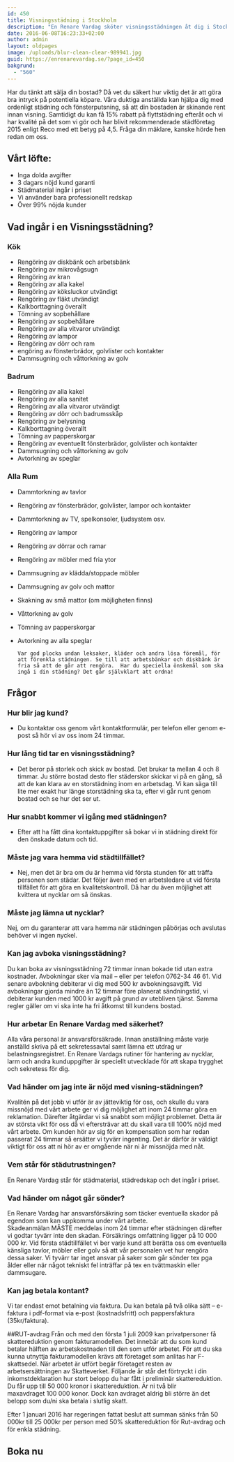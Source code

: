 ```yaml
---
id: 450
title: Visningsstädning i Stockholm
description: "En Renare Vardag sköter visningsstädningen åt dig i Stockholm. Visa din bostad i sitt renaste ljus för potentiella köpare."
date: 2016-06-08T16:23:33+02:00
author: admin
layout: oldpages
image: /uploads/blur-clean-clear-989941.jpg
guid: https://enrenarevardag.se/?page_id=450
bakgrund:
  - "560"
---
```

Har du tänkt att sälja din bostad? Då vet du säkert hur viktig det är att göra bra intryck på potentiella köpare. Våra duktiga anställda kan hjälpa dig med ordenligt städning och fönsterputsning, så att din bostaden är skinande rent innan visning. Samtidigt du kan få 15% rabatt på flyttstädning efteråt och vi har kvalité på det som vi gör och har blivit rekommenderade städföretag 2015 enligt Reco med ett betyg på 4,5. Fråga din mäklare, kanske hörde hen redan om oss. 

## Vårt löfte:
* Inga dolda avgifter
* 3 dagars nöjd kund garanti
* Städmaterial ingår i priset
* Vi använder bara professionellt redskap
* Över 99% nöjda kunder

## Vad ingår i en Visningsstädning?

### Kök
* Rengöring av diskbänk och arbetsbänk
* Rengöring av mikrovågsugn
* Rengöring av kran
* Rengöring av alla kakel
* Rengöring av köksluckor utvändigt
* Rengöring av fläkt utvändigt
* Kalkborttagning överallt
* Tömning av sopbehållare
* Rengöring av sopbehållare
* Rengöring av alla vitvaror utvändigt
* Rengöring av lampor
* Rengöring av dörr och ram
* engöring av fönsterbrädor, golvlister och kontakter
* Dammsugning och våttorkning av golv

### Badrum
* Rengöring av alla kakel
* Rengöring av alla sanitet
* Rengöring av alla vitvaror utvändigt
* Rengöring av dörr och badrumsskåp
* Rengöring av belysning
* Kalkborttagning överallt
* Tömning av papperskorgar
* Rengöring av eventuellt fönsterbrädor, golvlister och kontakter
* Dammsugning och våttorkning av golv
* Avtorkning av speglar

### Alla Rum
* Dammtorkning av tavlor
* Rengöring av fönsterbrädor, golvlister, lampor och kontakter
* Dammtorkning av TV, spelkonsoler, ljudsystem osv.
* Rengöring av lampor
* Rengöring av dörrar och ramar
* Rengöring av möbler med fria ytor
* Dammsugning av klädda/stoppade möbler
* Dammsugning av golv och mattor
* Skakning av små mattor (om möjligheten finns)
* Våttorkning av golv
* Tömning av papperskorgar
* Avtorkning av alla speglar


      Var god plocka undan leksaker, kläder och andra lösa föremål, för att förenkla städningen. Se till att arbetsbänkar och diskbänk är fria så att de går att rengöra.  Har du speciella önskemål som ska ingå i din städning? Det går självklart att ordna!

## Frågor

### Hur blir jag kund?
* Du kontaktar oss genom vårt kontaktformulär, per telefon eller genom e-post så hör vi av oss inom 24 timmar.
### Hur lång tid tar en visningsstädning?
* Det beror på storlek och skick av bostad. Det brukar ta mellan 4 och 8 timmar. Ju större bostad desto fler städerskor skickar vi på en gång, så att de kan klara av en storstädning inom en arbetsdag. Vi kan säga till lite mer exakt hur länge storstädning ska ta, efter vi går runt genom bostad och se hur det ser ut.
### Hur snabbt kommer vi igång med städningen?
* Efter att ha fått dina kontaktuppgifter så bokar vi in städning direkt för den önskade datum och tid.
### Måste jag vara hemma vid städtillfället?
* Nej, men det är bra om du är hemma vid första stunden för att träffa personen som städar. Det följer även med en arbetsledare ut vid första tillfället för att göra en kvalitetskontroll. Då har du även möjlighet att kvittera ut nycklar om så önskas.
### Måste jag lämna ut nycklar?
Nej, om du garanterar att vara hemma när städningen påbörjas och avslutas behöver vi ingen nyckel.
### Kan jag avboka visningsstädning?
Du kan boka av visningsstädning 72 timmar innan bokade tid utan extra kostnader. Avbokningar sker via mail – eller per telefon 0762-34 46 61. Vid senare avbokning debiterar vi dig med 500 kr avbokningsavgift. Vid avbokningar gjorda mindre än 12 timmar före planerat sändningstid, vi debiterar kunden med 1000 kr avgift på grund av utebliven tjänst. Samma regler gäller om vi ska inte ha fri åtkomst till kundens bostad. 
### Hur arbetar En Renare Vardag med säkerhet?
Alla våra personal är ansvarsförsäkrade. Innan anställning måste varje anställd skriva på ett sekretessavtal samt lämna ett utdrag ur belastningsregistret. En Renare Vardags rutiner för hantering av nycklar, larm och andra kunduppgifter är speciellt utvecklade för att skapa trygghet och sekretess för dig.
### Vad händer om jag inte är nöjd med visning-städningen?
Kvalitén på det jobb vi utför är av jätteviktig för oss, och skulle du vara missnöjd med vårt arbete ger vi dig möjlighet att inom 24 timmar göra en reklamation. Därefter åtgärdar vi så snabbt som möjligt problemet. Detta är av största vikt för oss då vi eftersträvar att du skall vara till 100% nöjd med vårt arbete. Om kunden hör av sig för en kompensation som har redan passerat 24 timmar så ersätter vi tyvärr ingenting. Det är därför är väldigt viktigt för oss att ni hör av er omgående när ni är missnöjda med nåt.
### Vem står för städutrustningen?
En Renare Vardag står för städmaterial, städredskap och det ingår i priset.
### Vad händer om något går sönder?
En Renare Vardag har ansvarsförsäkring som täcker eventuella skador på egendom som kan uppkomma under vårt arbete. Skadeanmälan MÅSTE meddelas inom 24 timmar efter städningen därefter vi godtar tyvärr inte den skadan. Försäkrings omfattning ligger på 10 000 000 kr. Vid första städtillfället vi ber varje kund att berätta oss om eventuella känsliga tavlor, möbler eller golv så att vår personalen vet hur rengöra dessa saker. Vi tyvärr tar inget ansvar på saker som går sönder tex pga ålder eller när något tekniskt fel inträffar på tex en tvättmaskin eller dammsugare. 
### Kan jag betala kontant?
Vi tar endast emot betalning via faktura. Du kan betala på två olika sätt – e-faktura i pdf-format via e-post (kostnadsfritt) och pappersfaktura (35kr/faktura).

##RUT-avdrag
Från och med den första 1 juli 2009 kan privatpersoner få skattereduktion genom fakturamodellen. Det innebär att du som kund betalar hälften av arbetskostnaden till den som utför arbetet. För att du ska kunna utnyttja fakturamodellen krävs att företaget som anlitas har F-skattsedel. När arbetet är utfört begär företaget resten av arbetsersättningen av Skatteverket. Följande år står det förtryckt i din inkomstdeklaration hur stort belopp du har fått i preliminär skattereduktion. Du får upp till 50 000 kronor i skattereduktion. Är ni två blir maxavdraget 100 000 konor. Dock kan avdraget aldrig bli större än det belopp som du/ni ska betala i slutlig skatt.

Efter 1 januari 2016 har regeringen fattat beslut att summan sänks från 50 000kr till 25 000kr per person med 50% skattereduktion för Rut-avdrag och för enkla städning.

## Boka nu
